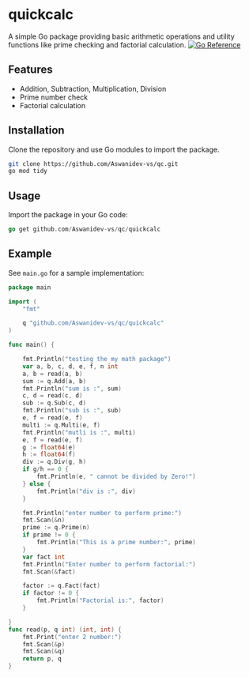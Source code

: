 # quickcalc
A simple Go package providing basic arithmetic operations and utility functions like prime checking and factorial calculation.
[![Go Reference](https://pkg.go.dev/badge/github.com/Aswanidev-vs/qc.git.svg)](https://pkg.go.dev/github.com/Aswanidev-vs/qc.git)
## Features

- Addition, Subtraction, Multiplication, Division
- Prime number check
- Factorial calculation

## Installation

Clone the repository and use Go modules to import the package.

```sh
git clone https://github.com/Aswanidev-vs/qc.git
go mod tidy
```

## Usage

Import the package in your Go code:

```go
go get github.com/Aswanidev-vs/qc/quickcalc
```

## Example

See `main.go` for a sample implementation:

```go
package main

import (
	"fmt"

	q "github.com/Aswanidev-vs/qc/quickcalc"
)

func main() {

	fmt.Println("testing the my math package")
	var a, b, c, d, e, f, n int
	a, b = read(a, b)
	sum := q.Add(a, b)
	fmt.Println("sum is :", sum)
	c, d = read(c, d)
	sub := q.Sub(c, d)
	fmt.Println("sub is :", sub)
	e, f = read(e, f)
	multi := q.Multi(e, f)
	fmt.Println("mutli is :", multi)
	e, f = read(e, f)
	g := float64(e)
	h := float64(f)
	div := q.Div(g, h)
	if g/h == 0 {
		fmt.Println(e, " cannot be divided by Zero!")
	} else {
		fmt.Println("div is :", div)
	}

	fmt.Println("enter number to perform prime:")
	fmt.Scan(&n)
	prime := q.Prime(n)
	if prime != 0 {
		fmt.Println("This is a prime number:", prime)
	}
	var fact int
	fmt.Println("Enter number to perform factorial:")
	fmt.Scan(&fact)

	factor := q.Fact(fact)
	if factor != 0 {
		fmt.Println("Factorial is:", factor)
	}

}
func read(p, q int) (int, int) {
	fmt.Print("enter 2 number:")
	fmt.Scan(&p)
	fmt.Scan(&q)
	return p, q
}

```


 
